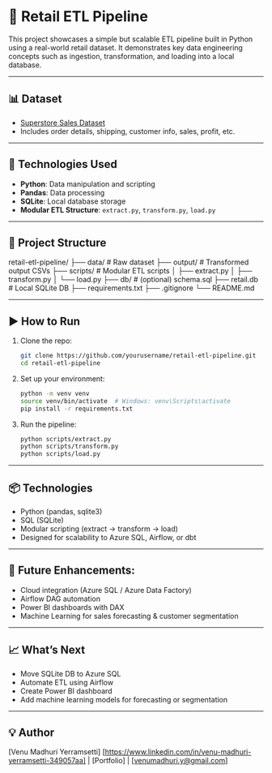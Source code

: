 # 🛒 Retail ETL Pipeline

This project showcases a simple but scalable ETL pipeline built in Python using a real-world retail dataset. It demonstrates key data engineering concepts such as ingestion, transformation, and loading into a local database.

---

## 📊 Dataset

- [Superstore Sales Dataset](https://www.kaggle.com/datasets/vivek468/superstore-dataset-final)
- Includes order details, shipping, customer info, sales, profit, etc.

---

## 🔧 Technologies Used

- **Python**: Data manipulation and scripting
- **Pandas**: Data processing
- **SQLite**: Local database storage
- **Modular ETL Structure**: `extract.py`, `transform.py`, `load.py`

---

## 🧱 Project Structure


retail-etl-pipeline/
├── data/ # Raw dataset
├── output/ # Transformed output CSVs
├── scripts/ # Modular ETL scripts
│ ├── extract.py
│ ├── transform.py
│ └── load.py
├── db/ # (optional) schema.sql
├── retail.db # Local SQLite DB
├── requirements.txt
├── .gitignore
└── README.md


---

## ▶️ How to Run

1. Clone the repo:
   ```bash
   git clone https://github.com/yourusername/retail-etl-pipeline.git
   cd retail-etl-pipeline

2. Set up your environment:

   ```bash
   python -m venv venv
   source venv/bin/activate  # Windows: venv\Scripts\activate
   pip install -r requirements.txt

3. Run the pipeline:

   ```bash
   python scripts/extract.py
   python scripts/transform.py
   python scripts/load.py


---

## 📦 Technologies
- Python (pandas, sqlite3)
- SQL (SQLite)
- Modular scripting (extract → transform → load)
- Designed for scalability to Azure SQL, Airflow, or dbt


---

## 🚀 Future Enhancements:
- Cloud integration (Azure SQL / Azure Data Factory)
- Airflow DAG automation
- Power BI dashboards with DAX
- Machine Learning for sales forecasting & customer segmentation

---

## 📈 What’s Next

- Move SQLite DB to Azure SQL
- Automate ETL using Airflow
- Create Power BI dashboard
- Add machine learning models for forecasting or segmentation

---

## 💡 Author
[Venu Madhuri Yerramsetti]
[https://www.linkedin.com/in/venu-madhuri-yerramsetti-349057aa] | [Portfolio] | [venumadhuri.y@gmail.com]

